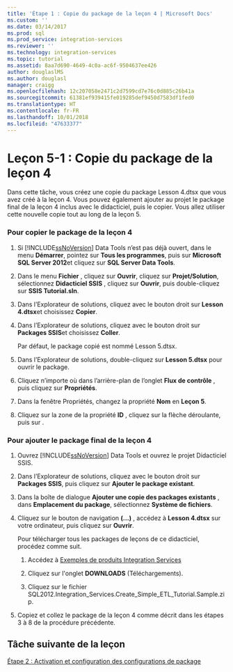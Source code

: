 ```yaml
---
title: 'Étape 1 : Copie du package de la leçon 4 | Microsoft Docs'
ms.custom: ''
ms.date: 03/14/2017
ms.prod: sql
ms.prod_service: integration-services
ms.reviewer: ''
ms.technology: integration-services
ms.topic: tutorial
ms.assetid: 8aa7d690-4649-4c0a-ac6f-9504637ee426
author: douglaslMS
ms.author: douglasl
manager: craigg
ms.openlocfilehash: 12c207058e2471c2d7599cd7e76c0d885c26b41a
ms.sourcegitcommit: 61381ef939415fe019285def9450d7583df1fed0
ms.translationtype: HT
ms.contentlocale: fr-FR
ms.lasthandoff: 10/01/2018
ms.locfileid: "47633377"
---
```

# <a name="lesson-5-1---copying-the-lesson-4-package"></a>Leçon 5-1 : Copie du package de la leçon 4
Dans cette tâche, vous créez une copie du package Lesson 4.dtsx que vous avez créé à la leçon 4. Vous pouvez également ajouter au projet le package final de la leçon 4 inclus avec le didacticiel, puis le copier. Vous allez utiliser cette nouvelle copie tout au long de la leçon 5.  
  
### <a name="to-copy-the-lesson-4-package"></a>Pour copier le package de la leçon 4  
  
1.  Si [!INCLUDE[ssNoVersion](../includes/ssnoversion-md.md)] Data Tools n’est pas déjà ouvert, dans le menu **Démarrer**, pointez sur **Tous les programmes**, puis sur **Microsoft SQL Server 2012**et cliquez sur **SQL Server Data Tools**.  
  
2.  Dans le menu **Fichier** , cliquez sur **Ouvrir**, cliquez sur **Projet/Solution**, sélectionnez **Didacticiel SSIS** , cliquez sur **Ouvrir**, puis double-cliquez sur **SSIS Tutorial.sln**.  
  
3.  Dans l’Explorateur de solutions, cliquez avec le bouton droit sur **Lesson 4.dtsx**et choisissez **Copier**.  
  
4.  Dans l’Explorateur de solutions, cliquez avec le bouton droit sur **Packages SSIS**et choisissez **Coller**.  
  
    Par défaut, le package copié est nommé Lesson 5.dtsx.  
  
5.  Dans l’Explorateur de solutions, double-cliquez sur **Lesson 5.dtsx** pour ouvrir le package.  
  
6.  Cliquez n’importe où dans l’arrière-plan de l’onglet **Flux de contrôle** , puis cliquez sur **Propriétés**.  
  
7.  Dans la fenêtre Propriétés, changez la propriété **Nom** en **Leçon 5**.  
  
8.  Cliquez sur la zone de la propriété **ID** , cliquez sur la flèche déroulante, puis sur **<Generate New ID>**.  
  
### <a name="to-add-the-completed-lesson-4-package"></a>Pour ajouter le package final de la leçon 4  
  
1.  Ouvrez [!INCLUDE[ssNoVersion](../includes/ssnoversion-md.md)] Data Tools et ouvrez le projet Didacticiel SSIS.  
  
2.  Dans l’Explorateur de solutions, cliquez avec le bouton droit sur **Packages SSIS**, puis cliquez sur **Ajouter le package existant**.  
  
3.  Dans la boîte de dialogue **Ajouter une copie des packages existants** , dans **Emplacement du package**, sélectionnez **Système de fichiers**.  
  
4.  Cliquez sur le bouton de navigation **(...)** , accédez à **Lesson 4.dtsx** sur votre ordinateur, puis cliquez sur **Ouvrir**.  
  
    Pour télécharger tous les packages de leçons de ce didacticiel, procédez comme suit.  
  
    1.  Accédez à [Exemples de produits Integration Services](http://go.microsoft.com/fwlink/?LinkId=275027)  
  
    2.  Cliquez sur l'onglet **DOWNLOADS** (Téléchargements).  
  
    3.  Cliquez sur le fichier SQL2012.Integration_Services.Create_Simple_ETL_Tutorial.Sample.zip.  
  
5.  Copiez et collez le package de la leçon 4 comme décrit dans les étapes 3 à 8 de la procédure précédente.  
  
## <a name="next-task-in-lesson"></a>Tâche suivante de la leçon  
[Étape 2 : Activation et configuration des configurations de package](../integration-services/lesson-5-2-enabling-and-configuring-package-configurations.md)  
  
